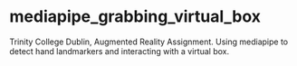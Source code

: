 # mediapipe_grabbing_virtual_box
Trinity College Dublin, Augmented Reality Assignment. Using mediapipe to detect hand landmarkers and interacting with a virtual box.
